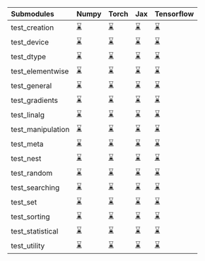 | Submodules        | Numpy                                                                                                                           | Torch                                                                                                                           | Jax                                                                                                                             | Tensorflow                                                                                                                      |
|:------------------|:--------------------------------------------------------------------------------------------------------------------------------|:--------------------------------------------------------------------------------------------------------------------------------|:--------------------------------------------------------------------------------------------------------------------------------|:--------------------------------------------------------------------------------------------------------------------------------|
| test_creation     | <a href="https://github.com/unifyai/ivy/runs/7838681662?check_suite_focus=true" rel="noopener noreferrer" target="_blank">⌛</a> | <a href="https://github.com/unifyai/ivy/runs/7838683771?check_suite_focus=true" rel="noopener noreferrer" target="_blank">⌛</a> | <a href="https://github.com/unifyai/ivy/runs/7838685670?check_suite_focus=true" rel="noopener noreferrer" target="_blank">⌛</a> | <a href="https://github.com/unifyai/ivy/runs/7838687459?check_suite_focus=true" rel="noopener noreferrer" target="_blank">⌛</a> |
| test_device       | <a href="https://github.com/unifyai/ivy/runs/7838681833?check_suite_focus=true" rel="noopener noreferrer" target="_blank">⌛</a> | <a href="https://github.com/unifyai/ivy/runs/7838683944?check_suite_focus=true" rel="noopener noreferrer" target="_blank">⌛</a> | <a href="https://github.com/unifyai/ivy/runs/7838685793?check_suite_focus=true" rel="noopener noreferrer" target="_blank">⌛</a> | <a href="https://github.com/unifyai/ivy/runs/7838687566?check_suite_focus=true" rel="noopener noreferrer" target="_blank">⌛</a> |
| test_dtype        | <a href="https://github.com/unifyai/ivy/runs/7838681967?check_suite_focus=true" rel="noopener noreferrer" target="_blank">⌛</a> | <a href="https://github.com/unifyai/ivy/runs/7838684063?check_suite_focus=true" rel="noopener noreferrer" target="_blank">⌛</a> | <a href="https://github.com/unifyai/ivy/runs/7838685912?check_suite_focus=true" rel="noopener noreferrer" target="_blank">⌛</a> | <a href="https://github.com/unifyai/ivy/runs/7838687710?check_suite_focus=true" rel="noopener noreferrer" target="_blank">⌛</a> |
| test_elementwise  | <a href="https://github.com/unifyai/ivy/runs/7838682087?check_suite_focus=true" rel="noopener noreferrer" target="_blank">⌛</a> | <a href="https://github.com/unifyai/ivy/runs/7838684267?check_suite_focus=true" rel="noopener noreferrer" target="_blank">⌛</a> | <a href="https://github.com/unifyai/ivy/runs/7838686013?check_suite_focus=true" rel="noopener noreferrer" target="_blank">⌛</a> | <a href="https://github.com/unifyai/ivy/runs/7838687847?check_suite_focus=true" rel="noopener noreferrer" target="_blank">⌛</a> |
| test_general      | <a href="https://github.com/unifyai/ivy/runs/7838682180?check_suite_focus=true" rel="noopener noreferrer" target="_blank">⌛</a> | <a href="https://github.com/unifyai/ivy/runs/7838684407?check_suite_focus=true" rel="noopener noreferrer" target="_blank">⌛</a> | <a href="https://github.com/unifyai/ivy/runs/7838686093?check_suite_focus=true" rel="noopener noreferrer" target="_blank">⌛</a> | <a href="https://github.com/unifyai/ivy/runs/7838687943?check_suite_focus=true" rel="noopener noreferrer" target="_blank">⌛</a> |
| test_gradients    | <a href="https://github.com/unifyai/ivy/runs/7838682283?check_suite_focus=true" rel="noopener noreferrer" target="_blank">⌛</a> | <a href="https://github.com/unifyai/ivy/runs/7838684506?check_suite_focus=true" rel="noopener noreferrer" target="_blank">⌛</a> | <a href="https://github.com/unifyai/ivy/runs/7838686191?check_suite_focus=true" rel="noopener noreferrer" target="_blank">⌛</a> | <a href="https://github.com/unifyai/ivy/runs/7838688041?check_suite_focus=true" rel="noopener noreferrer" target="_blank">⌛</a> |
| test_linalg       | <a href="https://github.com/unifyai/ivy/runs/7838682428?check_suite_focus=true" rel="noopener noreferrer" target="_blank">⌛</a> | <a href="https://github.com/unifyai/ivy/runs/7838684623?check_suite_focus=true" rel="noopener noreferrer" target="_blank">⌛</a> | <a href="https://github.com/unifyai/ivy/runs/7838686308?check_suite_focus=true" rel="noopener noreferrer" target="_blank">⌛</a> | <a href="https://github.com/unifyai/ivy/runs/7838688149?check_suite_focus=true" rel="noopener noreferrer" target="_blank">⌛</a> |
| test_manipulation | <a href="https://github.com/unifyai/ivy/runs/7838682563?check_suite_focus=true" rel="noopener noreferrer" target="_blank">⌛</a> | <a href="https://github.com/unifyai/ivy/runs/7838684746?check_suite_focus=true" rel="noopener noreferrer" target="_blank">⌛</a> | <a href="https://github.com/unifyai/ivy/runs/7838686424?check_suite_focus=true" rel="noopener noreferrer" target="_blank">⌛</a> | <a href="https://github.com/unifyai/ivy/runs/7838688256?check_suite_focus=true" rel="noopener noreferrer" target="_blank">⌛</a> |
| test_meta         | <a href="https://github.com/unifyai/ivy/runs/7838682715?check_suite_focus=true" rel="noopener noreferrer" target="_blank">⌛</a> | <a href="https://github.com/unifyai/ivy/runs/7838684866?check_suite_focus=true" rel="noopener noreferrer" target="_blank">⌛</a> | <a href="https://github.com/unifyai/ivy/runs/7838686540?check_suite_focus=true" rel="noopener noreferrer" target="_blank">⌛</a> | <a href="https://github.com/unifyai/ivy/runs/7838688361?check_suite_focus=true" rel="noopener noreferrer" target="_blank">⌛</a> |
| test_nest         | <a href="https://github.com/unifyai/ivy/runs/7838682848?check_suite_focus=true" rel="noopener noreferrer" target="_blank">⌛</a> | <a href="https://github.com/unifyai/ivy/runs/7838684964?check_suite_focus=true" rel="noopener noreferrer" target="_blank">⌛</a> | <a href="https://github.com/unifyai/ivy/runs/7838686637?check_suite_focus=true" rel="noopener noreferrer" target="_blank">⌛</a> | <a href="https://github.com/unifyai/ivy/runs/7838688467?check_suite_focus=true" rel="noopener noreferrer" target="_blank">⌛</a> |
| test_random       | <a href="https://github.com/unifyai/ivy/runs/7838682975?check_suite_focus=true" rel="noopener noreferrer" target="_blank">⌛</a> | <a href="https://github.com/unifyai/ivy/runs/7838685065?check_suite_focus=true" rel="noopener noreferrer" target="_blank">⌛</a> | <a href="https://github.com/unifyai/ivy/runs/7838686755?check_suite_focus=true" rel="noopener noreferrer" target="_blank">⌛</a> | <a href="https://github.com/unifyai/ivy/runs/7838688580?check_suite_focus=true" rel="noopener noreferrer" target="_blank">⌛</a> |
| test_searching    | <a href="https://github.com/unifyai/ivy/runs/7838683119?check_suite_focus=true" rel="noopener noreferrer" target="_blank">⌛</a> | <a href="https://github.com/unifyai/ivy/runs/7838685169?check_suite_focus=true" rel="noopener noreferrer" target="_blank">⌛</a> | <a href="https://github.com/unifyai/ivy/runs/7838686872?check_suite_focus=true" rel="noopener noreferrer" target="_blank">⌛</a> | <a href="https://github.com/unifyai/ivy/runs/7838688701?check_suite_focus=true" rel="noopener noreferrer" target="_blank">⌛</a> |
| test_set          | <a href="https://github.com/unifyai/ivy/runs/7838683270?check_suite_focus=true" rel="noopener noreferrer" target="_blank">⌛</a> | <a href="https://github.com/unifyai/ivy/runs/7838685258?check_suite_focus=true" rel="noopener noreferrer" target="_blank">⌛</a> | <a href="https://github.com/unifyai/ivy/runs/7838686985?check_suite_focus=true" rel="noopener noreferrer" target="_blank">⌛</a> | <a href="https://github.com/unifyai/ivy/runs/7838688816?check_suite_focus=true" rel="noopener noreferrer" target="_blank">⌛</a> |
| test_sorting      | <a href="https://github.com/unifyai/ivy/runs/7838683401?check_suite_focus=true" rel="noopener noreferrer" target="_blank">⌛</a> | <a href="https://github.com/unifyai/ivy/runs/7838685348?check_suite_focus=true" rel="noopener noreferrer" target="_blank">⌛</a> | <a href="https://github.com/unifyai/ivy/runs/7838687127?check_suite_focus=true" rel="noopener noreferrer" target="_blank">⌛</a> | <a href="https://github.com/unifyai/ivy/runs/7838688935?check_suite_focus=true" rel="noopener noreferrer" target="_blank">⌛</a> |
| test_statistical  | <a href="https://github.com/unifyai/ivy/runs/7838683536?check_suite_focus=true" rel="noopener noreferrer" target="_blank">⌛</a> | <a href="https://github.com/unifyai/ivy/runs/7838685459?check_suite_focus=true" rel="noopener noreferrer" target="_blank">⌛</a> | <a href="https://github.com/unifyai/ivy/runs/7838687251?check_suite_focus=true" rel="noopener noreferrer" target="_blank">⌛</a> | <a href="https://github.com/unifyai/ivy/runs/7838689092?check_suite_focus=true" rel="noopener noreferrer" target="_blank">⌛</a> |
| test_utility      | <a href="https://github.com/unifyai/ivy/runs/7838683653?check_suite_focus=true" rel="noopener noreferrer" target="_blank">⌛</a> | <a href="https://github.com/unifyai/ivy/runs/7838685567?check_suite_focus=true" rel="noopener noreferrer" target="_blank">⌛</a> | <a href="https://github.com/unifyai/ivy/runs/7838687358?check_suite_focus=true" rel="noopener noreferrer" target="_blank">⌛</a> | <a href="https://github.com/unifyai/ivy/runs/7838689209?check_suite_focus=true" rel="noopener noreferrer" target="_blank">⌛</a> |